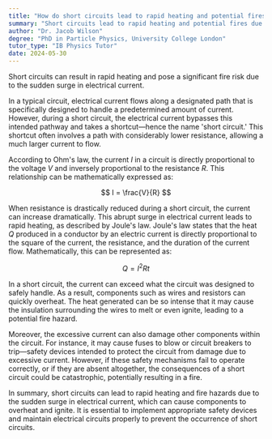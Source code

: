 ```yaml
---
title: "How do short circuits lead to rapid heating and potential fires?"
summary: "Short circuits lead to rapid heating and potential fires due to the sudden surge in electrical current."
author: "Dr. Jacob Wilson"
degree: "PhD in Particle Physics, University College London"
tutor_type: "IB Physics Tutor"
date: 2024-05-30
---
```


Short circuits can result in rapid heating and pose a significant fire risk due to the sudden surge in electrical current.

In a typical circuit, electrical current flows along a designated path that is specifically designed to handle a predetermined amount of current. However, during a short circuit, the electrical current bypasses this intended pathway and takes a shortcut—hence the name 'short circuit.' This shortcut often involves a path with considerably lower resistance, allowing a much larger current to flow.

According to Ohm's law, the current $I$ in a circuit is directly proportional to the voltage $V$ and inversely proportional to the resistance $R$. This relationship can be mathematically expressed as:

$$
I = \frac{V}{R}
$$

When resistance is drastically reduced during a short circuit, the current can increase dramatically. This abrupt surge in electrical current leads to rapid heating, as described by Joule's law. Joule's law states that the heat $Q$ produced in a conductor by an electric current is directly proportional to the square of the current, the resistance, and the duration of the current flow. Mathematically, this can be represented as:

$$
Q = I^2 R t
$$

In a short circuit, the current can exceed what the circuit was designed to safely handle. As a result, components such as wires and resistors can quickly overheat. The heat generated can be so intense that it may cause the insulation surrounding the wires to melt or even ignite, leading to a potential fire hazard.

Moreover, the excessive current can also damage other components within the circuit. For instance, it may cause fuses to blow or circuit breakers to trip—safety devices intended to protect the circuit from damage due to excessive current. However, if these safety mechanisms fail to operate correctly, or if they are absent altogether, the consequences of a short circuit could be catastrophic, potentially resulting in a fire.

In summary, short circuits can lead to rapid heating and fire hazards due to the sudden surge in electrical current, which can cause components to overheat and ignite. It is essential to implement appropriate safety devices and maintain electrical circuits properly to prevent the occurrence of short circuits.
    